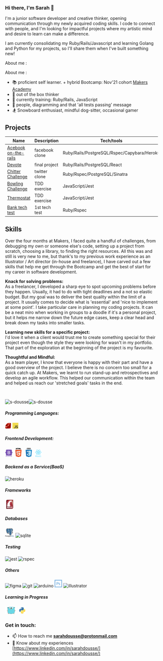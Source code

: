 ### Hi there, I'm Sarah 👋

I'm a junior software developer and creative thinker, opening communication through my newly acquired coding skills. I code to connect with people, and I'm looking for impactful projects where my artistic mind and desire to learn can make a difference.

I am currently consolidating my Ruby/Rails/Javascript and learning Golang and Python for my projects, so I'll share them when I've built something new!

About me :

About me :
- 📚 proficient self learner. + hybrid Bootcamp: Nov'21 cohort [Makers Academy](/https://makers.tech/)
- 💭 out of the box thinker
- 🌱 currently training: Ruby/Rails, JavaScript
- 💚 people, diagramming and that 'all tests passing' message
- 🏂 Snowboard enthusiast, mindful dog-sitter, occasional gamer

## Projects

| Name                                                                     | Description    | Tech/tools                                  | additional links                                             |
| ------------------------------------------------------------------------ | -------------- | ------------------------------------------- | ------------------------------------------------------------ |
| [Acebook on-the-rails](https://github.com/s-dousse/acebook-on-the-rails) | facebook clone | Ruby/Rails/PostgreSQL/Rspec/Capybara/Heroku |
| [Devote](https://github.com/s-dousse/devote_frontend)                    | final project  | Ruby/Rails/PostgreSQL/React                 | [devote_backend](https://github.com/s-dousse/devote_backend) |
| [Chitter Challenge](https://github.com/s-dousse/chitter-challenge)       | twitter clone  | Ruby/Rspec/PostgreSQL/Sinatra               |
| [Bowling Challenge](https://github.com/s-dousse/bowling-challenge_JS)    | TDD exercise   | JavaScript/Jest                             |
| [Thermostat](https://github.com/s-dousse/Thermostat_JSapp)               | TDD exercise   | JavaScript/Jest                             |
| [Bank tech test](https://github.com/s-dousse/Bank_tech_test)             | 1st tech test  | Ruby/Rspec                                  |                                                              |

## Skills

Over the four months at Makers, I faced quite a handful of challenges, from debugging my own or someone else's code, setting up a project from scratch, choosing a library, to finding the right resources. All this was and still is very new to me, but thank's to my previous work experience as an Illustrator / Art director (in-house and freelance), I have carved out a few skills that help me get through the Bootcamp and get the best of start for my career in software development.

**Knack for solving problems:** <br />
As a freelancer, I developed a sharp eye to spot upcoming problems before they happen. Usually, it had to do with tight deadlines and a not so elastic budget. But my goal was to deliver the best quality within the limit of a project. It usually comes to decide what is 'essential' and 'nice to implement at some point'.
I take particular care in planning my coding projects. It can be a neat miro when working in groups to a doodle if it's a personal project, but it helps me narrow down the future edge cases, keep a clear head and break down my tasks into smaller tasks.

**Learning new skills for a specific project:** <br />
I'd love it when a client would trust me to create something special for their project even though the style they were looking for wasn't in my portfolio. That part of the exploration at the beginning of the project is my favourite.

**Thoughtful and Mindful:** <br />
As a team player, I know that everyone is happy with their part and have a good overview of the project. I believe there is no concern too small for a quick catch up. At Makers, we learnt to run stand-up and retrospectives and develop an agile workflow. This helped our communication within the team and helped us reach our 'stretched goals' tasks in the end.

<br />
<p>
  <img src="https://github-readme-stats.vercel.app/api?username=s-dousse&show_icons=true&title_color=3c8e7e&text_color=7cd1b8&locale=en" alt="s-dousse" />
  <img align="left" src="https://github-readme-stats.vercel.app/api/top-langs?username=s-dousse&show_icons=true&title_color=3c8e7e&text_color=7cd1b8&locale=en&layout=compact" alt="s-dousse" />
</p>

<h5 align="left">Programming Languages:</h5>
  <p align="left">
    <img src="https://raw.githubusercontent.com/devicons/devicon/master/icons/ruby/ruby-original.svg" alt="ruby" width="20" height="20"/>
    <img src="https://raw.githubusercontent.com/devicons/devicon/master/icons/javascript/javascript-original.svg" alt="javascript" width="20" height="20"/>
  </p>

<h5 align="left">Frontend Development:</h5>
<p align="left">
  <img src="https://raw.githubusercontent.com/devicons/devicon/master/icons/bootstrap/bootstrap-plain-wordmark.svg" alt="bootstrap" width="25" height="25"/>
  <img src="https://raw.githubusercontent.com/devicons/devicon/master/icons/html5/html5-original-wordmark.svg" alt="html5" width="30" height="30"/>
  <img src="https://raw.githubusercontent.com/devicons/devicon/master/icons/css3/css3-original-wordmark.svg" alt="css3" width="30" height="30"/>
  <img src="https://raw.githubusercontent.com/devicons/devicon/master/icons/react/react-original-wordmark.svg" alt="react" width="25" height="25"/>
<p/>
<h5>Backend as a Service(BaaS)</h5>
<p align="left">
  <img src="https://www.vectorlogo.zone/logos/heroku/heroku-icon.svg" alt="heroku" width="30" height="30"/>
<p/>

<h5>Frameworks</h5>
<p align="left">
  <img src="https://raw.githubusercontent.com/devicons/devicon/master/icons/rails/rails-original-wordmark.svg" alt="rails" width="30" height="30"/>
<p/>

<h5>Databases</h5>
<p align="left">
  <img src="https://raw.githubusercontent.com/devicons/devicon/master/icons/postgresql/postgresql-original-wordmark.svg" alt="postgresql" width="30" height="30"/>
  <img src="https://www.vectorlogo.zone/logos/sqlite/sqlite-icon.svg" alt="sqlite" width="30" height="30"/>
<p/>

<h5>Testing</h5> 
<p align="left">
  <img src="https://www.vectorlogo.zone/logos/jestjsio/jestjsio-icon.svg" alt="jest" width="30" height="30"/>
  <img src="https://rspec.info/images/logo.png" alt="rspec" width="30" height="30"/>
<p/>
<h5>Others</h5>
<p align="left">
  <img src="https://www.vectorlogo.zone/logos/figma/figma-icon.svg" alt="figma" width="25" height="25"/>
  <img src="https://www.vectorlogo.zone/logos/git-scm/git-scm-icon.svg" alt="git" width="25" height="25"/>
  <img src="https://cdn.worldvectorlogo.com/logos/arduino-1.svg" alt="arduino" width="25" height="25"/>
  <img src="https://raw.githubusercontent.com/devicons/devicon/master/icons/photoshop/photoshop-line.svg" alt="photoshop" width="25" height="25"/>
  <img src="https://www.vectorlogo.zone/logos/adobe_illustrator/adobe_illustrator-icon.svg" alt="illustrator" width="25" height="25"/>
<p/>
<h5>Learning in Progress</h5>
<p>
  <img src="https://raw.githubusercontent.com/devicons/devicon/master/icons/go/go-original.svg" alt="go" width="40" height="25"/>
  <img src="https://raw.githubusercontent.com/devicons/devicon/master/icons/python/python-original.svg" alt="python" width="25" height="25"/>
</p>

<h3 align="left">Get in touch:</h3>

- 📫 How to reach me **sarahdousse@protonmail.com**
- 📄 Know about my experiences [https://www.linkedin.com/in/sarahdousse/](https://www.linkedin.com/in/sarahdousse/)

